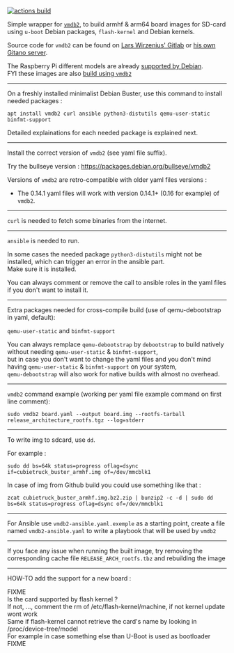 [![actions build ](https://github.com/Jerome-Maurin/vmdb2-wrapper/workflows/Build%20images/badge.svg)](https://github.com/Jerome-Maurin/vmdb2-wrapper/actions)

Simple wrapper for [`vmdb2`](https://vmdb2.liw.fi/), to build armhf & arm64 board images for SD-card using `u-boot` Debian packages, `flash-kernel` and Debian kernels. 

Source code for `vmdb2` can be found on [Lars Wirzenius' Gitlab](https://gitlab.com/larswirzenius/vmdb2/) or [his own Gitano server](http://git.liw.fi/vmdb2/).

The Raspberry Pi different models are already [supported by Debian](https://raspi.debian.net).<br>
FYI these images are also [build using `vmdb2`](https://salsa.debian.org/raspi-team/image-specs/)

******************************

On a freshly installed minimalist Debian Buster, use this command to install needed packages :

    apt install vmdb2 curl ansible python3-distutils qemu-user-static binfmt-support

Detailed explainations for each needed package is explained next.

******************************

Install the correct version of `vmdb2` (see yaml file suffix).

Try the bullseye version : https://packages.debian.org/bullseye/vmdb2

Versions of `vmdb2` are retro-compatible with older yaml files versions :
  - The 0.14.1 yaml files will work with version 0.14.1+ (0.16 for example) of `vmdb2`.

******************************

`curl` is needed to fetch some binaries from the internet.

******************************

`ansible` is needed to run.

In some cases the needed package `python3-distutils` might not be installed, which can trigger an error in the ansible part.<br>
Make sure it is installed.

You can always comment or remove the call to ansible roles in the yaml files if you don't want to install it.

******************************

Extra packages needed for cross-compile build (use of qemu-debootstrap in yaml, default):

`qemu-user-static` and `binfmt-support`

You can always remplace `qemu-debootstrap` by `debootstrap` to build natively without needing `qemu-user-static` & `binfmt-support`,  
but in case you don't want to change the yaml files and you don't mind having `qemu-user-static` & `binfmt-support` on your system,  
`qemu-debootstrap` will also work for native builds with almost no overhead.

******************************

`vmdb2` command example (working per yaml file example command on first line comment):

    sudo vmdb2 board.yaml --output board.img --rootfs-tarball release_architecture_rootfs.tgz --log=stderr

******************************

To write img to sdcard, use `dd`.

For example :

    sudo dd bs=64k status=progress oflag=dsync if=cubietruck_buster_armhf.img of=/dev/mmcblk1

In case of img from Github build you could use something like that :

    zcat cubietruck_buster_armhf.img.bz2.zip | bunzip2 -c -d | sudo dd bs=64k status=progress oflag=dsync of=/dev/mmcblk1

******************************

For Ansible use `vmdb2-ansible.yaml.exemple` as a starting point, create a file named `vmdb2-ansible.yaml` to write a playbook that will be used by `vmdb2`

******************************

If you face any issue when running the built image, try removing the corresponding cache file `RELEASE_ARCH_rootfs.tbz` and rebuilding the image

******************************

HOW-TO add the support for a new board :

FIXME<br>
Is the card supported by flash kernel ?<br>
If not, ..., comment the rm of /etc/flash-kernel/machine, if not kernel update wont work<br>
Same if flash-kernel cannot retrieve the card's name by looking in /proc/device-tree/model<br>
For example in case something else than U-Boot is used as bootloader<br>
FIXME
